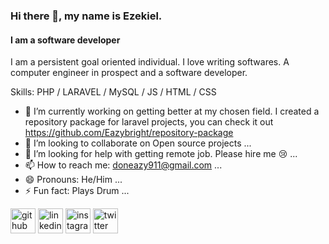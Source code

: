 <!--
**Eazybright/Eazybright** is a ✨ _special_ ✨ repository because its `README.md` (this file) appears on your GitHub profile. -->

### Hi there 👋, my name is Ezekiel.

#### I am a software developer

I am a persistent goal oriented individual. I love writing softwares. A computer engineer in prospect and a software developer. 

Skills: PHP / LARAVEL / MySQL / JS / HTML / CSS

- 🔭 I’m currently working on getting better at my chosen field. I created a repository package for laravel projects, you can check it out https://github.com/Eazybright/repository-package
- 👯 I’m looking to collaborate on Open source projects ... 
- 🤔 I’m looking for help with getting remote job. Please hire me :cry: ...
- 📫 How to reach me: doneazy911@gmail.com ...
- 😄 Pronouns: He/Him ...
- ⚡ Fun fact: Plays Drum ...

[<img src='https://cdn.jsdelivr.net/npm/simple-icons@3.0.1/icons/github.svg' alt='github' height='40'>](https://github.com/eazybright)  [<img src='https://cdn.jsdelivr.net/npm/simple-icons@3.0.1/icons/linkedin.svg' alt='linkedin' height='40'>](https://www.linkedin.com/in/ezekiel-kolawole-237aa8b0/)  [<img src='https://cdn.jsdelivr.net/npm/simple-icons@3.0.1/icons/instagram.svg' alt='instagram' height='40'>](https://www.instagram.com/eazybright911/)  [<img src='https://cdn.jsdelivr.net/npm/simple-icons@3.0.1/icons/twitter.svg' alt='twitter' height='40'>](https://twitter.com/1Doneazy) 


 

